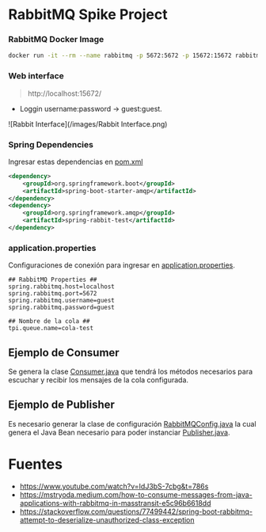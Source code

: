 # RabbitMQ Spike Project

### RabbitMQ Docker Image
``` bash
docker run -it --rm --name rabbitmq -p 5672:5672 -p 15672:15672 rabbitmq:3.13-management
```
### Web interface
>http://localhost:15672/

- Loggin username:password -> guest:guest.

![Rabbit Interface](/images/Rabbit Interface.png)

### Spring Dependencies

Ingresar estas dependencias en [pom.xml](pom.xml)

``` xml
<dependency>
    <groupId>org.springframework.boot</groupId>
    <artifactId>spring-boot-starter-amqp</artifactId>
</dependency>
<dependency>
    <groupId>org.springframework.amqp</groupId>
    <artifactId>spring-rabbit-test</artifactId>
</dependency>
```

### application.properties

Configuraciones de conexión para ingresar en [application.properties](/src/main/resources/application.properties).

```
## RabbitMQ Properties ##
spring.rabbitmq.host=localhost
spring.rabbitmq.port=5672
spring.rabbitmq.username=guest
spring.rabbitmq.password=guest

## Nombre de la cola ##
tpi.queue.name=cola-test
```

## Ejemplo de Consumer

Se genera la clase [Consumer.java](src/main/java/ar/edu/utn/frc/tup/lc/iv/rabbitmq/consumer/Consumer.java)
que tendrá los métodos necesarios para escuchar y recibir los mensajes de la cola configurada.

## Ejemplo de Publisher

Es necesario generar la clase de configuración
[RabbitMQConfig.java](src/main/java/ar/edu/utn/frc/tup/lc/iv/configs/RabbitMQConfig.java)
la cual genera el Java Bean necesario para poder instanciar
[Publisher.java](src/main/java/ar/edu/utn/frc/tup/lc/iv/rabbitmq/publisher/Publisher.java).

# Fuentes

- https://www.youtube.com/watch?v=IdJ3bS-7cbg&t=786s
- https://mstryoda.medium.com/how-to-consume-messages-from-java-applications-with-rabbitmq-in-masstransit-e5c96b6618dd
- https://stackoverflow.com/questions/77499442/spring-boot-rabbitmq-attempt-to-deserialize-unauthorized-class-exception